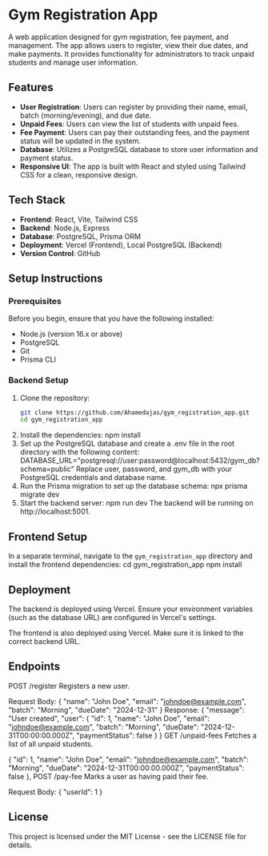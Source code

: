 # Gym Registration App

A web application designed for gym registration, fee payment, and management. The app allows users to register, view their due dates, and make payments. It provides functionality for administrators to track unpaid students and manage user information.

## Features

- **User Registration**: Users can register by providing their name, email, batch (morning/evening), and due date.
- **Unpaid Fees**: Users can view the list of students with unpaid fees.
- **Fee Payment**: Users can pay their outstanding fees, and the payment status will be updated in the system.
- **Database**: Utilizes a PostgreSQL database to store user information and payment status.
- **Responsive UI**: The app is built with React and styled using Tailwind CSS for a clean, responsive design.

## Tech Stack

- **Frontend**: React, Vite, Tailwind CSS
- **Backend**: Node.js, Express
- **Database**: PostgreSQL, Prisma ORM
- **Deployment**: Vercel (Frontend), Local PostgreSQL (Backend)
- **Version Control**: GitHub

## Setup Instructions

### Prerequisites

Before you begin, ensure that you have the following installed:

- Node.js (version 16.x or above)
- PostgreSQL
- Git
- Prisma CLI

### Backend Setup

1. Clone the repository:
   ```bash
   git clone https://github.com/Ahamedajas/gym_registration_app.git
   cd gym_registration_app
2. Install the dependencies:
    npm install
3. Set up the PostgreSQL database and create a .env file in the root directory with the following content:
  DATABASE_URL="postgresql://user:password@localhost:5432/gym_db?schema=public"
  Replace user, password, and gym_db with your PostgreSQL credentials and database name.
4. Run the Prisma migration to set up the database schema:
  npx prisma migrate dev
5. Start the backend server:
npm run dev
The backend will be running on http://localhost:5001.
## Frontend Setup

In a separate terminal, navigate to the `gym_registration_app` directory and install the frontend dependencies:
cd gym_registration_app
npm install
## Deployment
The backend is deployed using Vercel. Ensure your environment variables (such as the database URL) are configured in Vercel's settings.

The frontend is also deployed using Vercel. Make sure it is linked to the correct backend URL.
## Endpoints
POST /register
Registers a new user.

Request Body:
{
  "name": "John Doe",
  "email": "johndoe@example.com",
  "batch": "Morning",
  "dueDate": "2024-12-31"
}
Response:
{
  "message": "User created",
  "user": {
    "id": 1,
    "name": "John Doe",
    "email": "johndoe@example.com",
    "batch": "Morning",
    "dueDate": "2024-12-31T00:00:00.000Z",
    "paymentStatus": false
  }
}
GET /unpaid-fees
Fetches a list of all unpaid students.

  {
    "id": 1,
    "name": "John Doe",
    "email": "johndoe@example.com",
    "batch": "Morning",
    "dueDate": "2024-12-31T00:00:00.000Z",
    "paymentStatus": false
  },
POST /pay-fee
Marks a user as having paid their fee.

Request Body:
{
  "userId": 1
}
## License
This project is licensed under the MIT License - see the LICENSE file for details.


